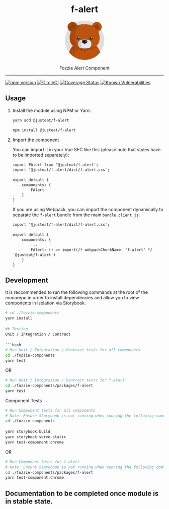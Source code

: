 
<div align="center">
  <h1>f-alert</h1>

  <img width="125" alt="Fozzie Bear" src="../../bear.png" />

  <p>Fozzie Alert Component</p>
</div>

---

[![npm version](https://badge.fury.io/js/%40justeat%2Ff-alert.svg)](https://badge.fury.io/js/%40justeat%2Ff-alert)
[![CircleCI](https://circleci.com/gh/justeat/fozzie-components.svg?style=svg)](https://circleci.com/gh/justeat/workflows/fozzie-components)
[![Coverage Status](https://coveralls.io/repos/github/justeat/f-alert/badge.svg)](https://coveralls.io/github/justeat/f-alert)
[![Known Vulnerabilities](https://snyk.io/test/github/justeat/f-alert/badge.svg?targetFile=package.json)](https://snyk.io/test/github/justeat/f-alert?targetFile=package.json)


## Usage

1.  Install the module using NPM or Yarn:

    ```bash
    yarn add @justeat/f-alert
    ```

    ```bash
    npm install @justeat/f-alert
    ```

2.  Import the component

    You can import it in your Vue SFC like this (please note that styles have to be imported separately):

    ```
    import FAlert from '@justeat/f-alert';
    import '@justeat/f-alert/dist/f-alert.css';

    export default {
        components: {
            FAlert
        }
    }
    ```

    If you are using Webpack, you can import the component dynamically to separate the `f-alert` bundle from the main `bundle.client.js`:

    ```
    import '@justeat/f-alert/dist/f-alert.css';

    export default {
        components: {
            ...
            FAlert: () => import(/* webpackChunkName: "f-alert" */ '@justeat/f-alert')
        }
    }

    ```

## Development
It is reccommended to run the following commands at the root of the monorepo in order to install dependencies and allow you to view components in isolation via Storybook.

```bash
# cd ./fozzie-components
yarn install

## Testing
Unit / Integration / Contract

```bash
# Run Unit / Integration / Contract tests for all components
cd ./fozzie-components
yarn test
```

OR

```bash
# Run Unit / Integration / Contract tests for f-alert
cd ./fozzie-components/packages/f-alert
yarn test
```

Component Tests
```bash
# Run Component tests for all components
# Note: Ensure Storybook is not running when running the following commands
cd ./fozzie-components

yarn storybook:build
yarn storybook:serve-static
yarn test-component:chrome
```

OR

```bash
# Run Component tests for f-alert
# Note: Ensure Storybook is not running when running the following commands
cd ./fozzie-components/packages/f-alert
yarn test-component:chrome
```

## Documentation to be completed once module is in stable state.
